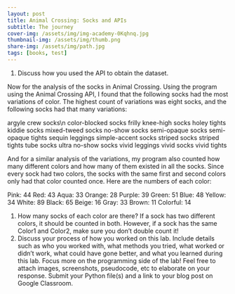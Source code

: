 ```yaml
---
layout: post
title: Animal Crossing: Socks and APIs
subtitle: The journey
cover-img: /assets/img/img-academy-0Kqhnq.jpg
thumbnail-img: /assets/img/thumb.png
share-img: /assets/img/path.jpg
tags: [books, test]
---
```


1. Discuss how you used the API to obtain the dataset.



Now for the analysis of the socks in Animal Crossing. Using the program using the Animal Crossing API, I found that the following socks had the most variations of color. The highest count of variations was eight socks, and the following socks had that many variations:


argyle crew socks\n
color-blocked socks
frilly knee-high socks
holey tights
kiddie socks
mixed-tweed socks
no-show socks
semi-opaque socks
semi-opaque tights
sequin leggings
simple-accent socks
striped socks
striped tights
tube socks
ultra no-show socks
vivid leggings
vivid socks
vivid tights


And for a similar analysis of the variations, my program also counted how many different colors and how many of them existed in all the socks. Since every sock had two colors, the socks with the same first and second colors only had that color counted once. Here are the numbers of each color:

Pink: 44
Red: 43
Aqua: 33
Orange: 28
Purple: 39
Green: 51
Blue: 48
Yellow: 34
White: 89
Black: 65
Beige: 16
Gray: 33
Brown: 11
Colorful: 14

1. How many socks of each color are there? If a sock has two different colors, it should be counted in both. However, if a sock has the same Color1 and Color2, make sure you don’t double count it!
1. Discuss your process of how you worked on this lab. Include details such as who you worked with, what methods you tried, what worked or didn’t work, what could have gone better, and what you learned during this lab. Focus more on the programming side of the lab! Feel free to attach images, screenshots, pseudocode, etc to elaborate on your response.
Submit your Python file(s) and a link to your blog post on Google Classroom.

